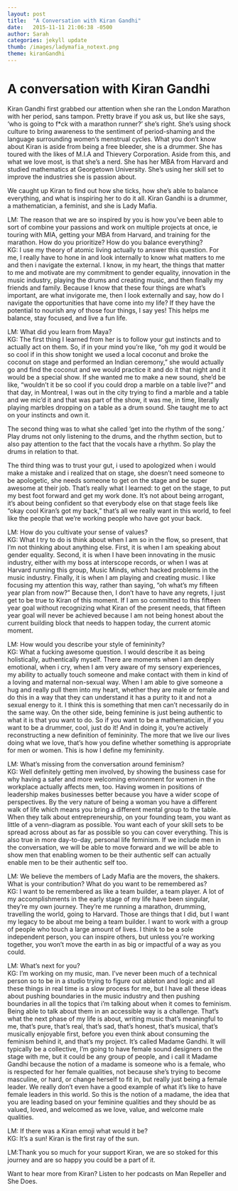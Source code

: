 ```yaml
---
layout: post
title:  "A Conversation with Kiran Gandhi"
date:   2015-11-11 21:06:38 -0500
author: Sarah
categories: jekyll update
thumb: /images/ladymafia_notext.png
theme: kiranGandhi
---
```


# A conversation with Kiran Gandhi

Kiran Gandhi first grabbed our attention when she ran the London Marathon with her period, sans tampon. Pretty brave if you ask us, but like she says, ‘who is going to f*ck with a marathon runner?’ she’s right. She’s using shock culture to bring awareness to the sentiment of period-shaming and the language surrounding women’s menstrual cycles. What you don’t know about Kiran is aside from being a free bleeder, she is a drummer. She has toured with the likes of M.I.A and Thievery Corporation. Aside from this, and what we love most, is that she’s a nerd. She has her MBA from Harvard and studied mathematics at Georgetown University. She’s using her skill set to improve the industries she is passion about.

We caught up Kiran to find out how she ticks, how she’s able to balance everything, and what is inspiring her to do it all. Kiran Gandhi is a drummer, a mathematician, a feminist, and she is Lady Mafia.

LM: The reason that we are so inspired by you is how you’ve been able to sort of combine your passions and work on multiple projects at once, ie touring with MIA, getting your MBA from Harvard, and training for the marathon. How do you prioritize? How do you balance everything? <br>
KG: I use my theory of atomic living actually to answer this question. For me, I really have to hone in and look internally to know what matters to me and then i navigate the external. I know, in my heart, the things that matter to me and motivate are my commitment to gender equality, innovation in the music industry, playing the drums and creating music, and then finally my friends and family.  Because I know that these four things are what’s important, are what invigorate me, then I look externally and say, how do I navigate the opportunities that have come into my life? If they have the potential to nourish any of those four things, I say yes! This helps me balance, stay focused, and live a fun life.

LM: What did you learn from Maya?<br>
KG: The first thing I learned from her is to follow your gut instincts and to actually act on them. So, if in your mind you’re like, “oh my god it would be so cool if in this show tonight we used a local coconut and broke the coconut on stage and performed an Indian ceremony,” she would actually go and find the coconut and we would practice it and do it that night and it would be a special show. If she wanted me to make a new sound, she’d be like, “wouldn’t it be so cool if you could drop a marble on a table live?” and that day, in Montreal, I was out in the city trying to find a marble and a table and we mic’d it and that was part of the show, it was me, in time, literally playing marbles dropping on a table as a drum sound. She taught me to act on your instincts and own it.

The second thing was to what she called ‘get into the rhythm of the song.’ Play drums not only listening to the drums, and the rhythm section, but to also pay attention to the fact that the vocals have a rhythm. So play the drums in relation to that.

The third thing was to trust your gut, i used to apologized when i would make a mistake and i realized that on stage, she doesn’t need someone to be apologetic, she needs someone to get on the stage and be super awesome at their job. That’s really what I learned: to get on the stage, to put my best foot forward and get my work done. It’s not about being arrogant, it’s about being confident so that everybody else on that stage feels like “okay cool Kiran’s got my back,” that’s all we really want in this world, to feel like the people that we’re working people who have got your back.

LM: How do you cultivate your sense of values?<br>
KG: What I try to do is think about when I am so in the flow, so present, that I’m not thinking about anything else. First, it is when I am speaking about gender equality. Second, it is when I have been innovating in the music industry, either with my boss at interscope records, or when I was at Harvard running this group, Music Minds, which hacked problems in the music industry. Finally, it is when I am playing and creating music. I like focusing my attention this way, rather than saying, “oh what’s my fifteen year plan from now?” Because then, I don’t have to have any regrets, I just get to be true to Kiran of this moment. If I am so committed to this fifteen year goal without recognizing what Kiran of the present needs, that fifteen year goal will never be achieved because I am not being honest about the current building block that needs to happen today, the current atomic moment.

LM: How would you describe your style of femininity?<br>
KG: What a fucking awesome question. I would describe it as being holistically, authentically myself. There are moments when I am deeply emotional, when i cry, when I am very aware of my sensory experiences, my ability to actually touch someone and make contact with them in kind of a loving and maternal non-sexual way. When I am able to give someone a hug and really pull them into my heart, whether they are male or female and do this in a way that they can understand it has a purity to it and not a sexual energy to it. I think this is something that men can’t necessarily do in the same way. On the other side, being feminine is just being authentic to what it is that you want to do. So if you want to be a mathematician, if you want to be a drummer, cool, just do it! And in doing it, you’re actively reconstructing a new definition of femininity. The more that we live our lives doing what we love, that’s how you define whether something is appropriate for men or women. This is how I define my femininity.


LM: What’s missing from the conversation around feminism?<br>
KG: Well definitely getting men involved, by showing the business case for why having a safer and more welcoming environment for women in the workplace actually affects men, too. Having women in positions of leadership makes businesses better because you have a wider scope of perspectives. By the very nature of being a woman you have a different walk of life which means you bring a different mental group to the table. When they talk about entrepreneurship, on your founding team, you want as little of a venn-diagram as possible. You want each of your skill sets to be spread across about as far as possible so you can cover everything. This is also true in more day-to-day, personal life feminism. If we include men in the conversation, we will be able to move forward and we will be able to show men that enabling women to be their authentic self can actually enable men to be their authentic self too.

LM: We believe the members of Lady Mafia are the movers, the shakers. What is your contribution? What do you want to be remembered as?<br>
KG: I want to be remembered as like a team builder, a team player. A lot of my accomplishments in the early stage of my life have been singular, they’re my own journey. They’re me running a marathon, drumming, travelling the world, going to Harvard. Those are things that I did, but I want my legacy to be about me being a team builder.  I want to work with a group of people who touch a large amount of lives. I think to be a sole independent  person, you can inspire others, but unless you're working together, you won’t move the earth in as big or impactful of a way as you could.

LM: What’s next for you?<br>
KG: I’m working on my music, man. I’ve never been much of a technical person so to be in a studio trying to figure out ableton and logic and all these things in real time is a slow process for me, but I have all these ideas about pushing boundaries in the music industry and then pushing boundaries in all the topics that i’m talking about when it comes to feminism. Being able to talk about them in an accessible way is a challenge. That’s what the next phase of my life is about, writing music that’s meaningful to me, that’s pure, that’s real, that’s sad, that’s honest, that’s musical, that’s musically enjoyable first, before you even think about consuming the feminism behind it, and that’s my project. It’s called Madame Gandhi. It will typically be a collective, I’m going to have female sound designers on the stage with me, but it could be any group of people, and i call it Madame Gandhi because the notion of a madame is someone who is a female, who is respected for her female qualities, not because she’s trying to become masculine, or hard, or change herself to fit in, but really just being a female leader. We really don’t even have a good example of what it’s like to have female leaders in this world. So this is the notion of a madame, the idea that you are leading based on your feminine qualities and they should be as valued, loved, and welcomed as we love, value, and welcome male qualities.

LM: If there was a Kiran emoji what would it be?<br>
KG: It’s a sun! Kiran is the first ray of the sun.

LM:Thank you so much for your support Kiran, we are so stoked for this journey and are so happy you could be a part of it.

Want to hear more from Kiran? Listen to her podcasts on Man Repeller and She Does.
